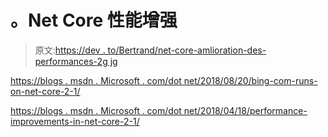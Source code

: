 # 。Net Core 性能增强

> 原文:[https://dev . to/Bertrand/net-core-amlioration-des-performances-2g jg](https://dev.to/bertrand/net-core-amlioration-des-performances-2gjg)

[https://blogs . msdn . Microsoft . com/dot net/2018/08/20/bing-com-runs-on-net-core-2-1/](https://blogs.msdn.microsoft.com/dotnet/2018/08/20/bing-com-runs-on-net-core-2-1/)

[https://blogs . msdn . Microsoft . com/dot net/2018/04/18/performance-improvements-in-net-core-2-1/](https://blogs.msdn.microsoft.com/dotnet/2018/04/18/performance-improvements-in-net-core-2-1/)